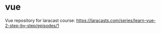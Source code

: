 # vue
Vue repository for laracast course:  https://laracasts.com/series/learn-vue-2-step-by-step/episodes/1
